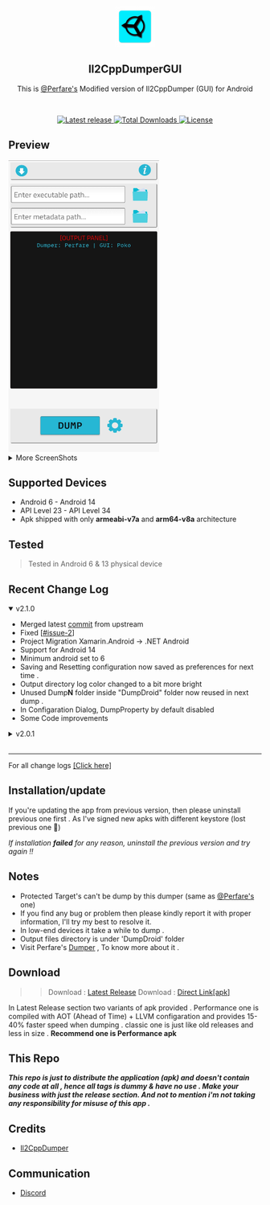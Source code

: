 <p align="center">
  <img src="Images/icon.png" alt="Il2CppDumperGUI" width="80" height="80"/>
</p>

<h2 align="center"><b>Il2CppDumperGUI</b></h2>
<p align="center">
  This is <a href="https://github.com/Perfare/Il2CppDumper">@Perfare's</a> Modified version of Il2CppDumper (GUI)  for Android
<p><br>

<p align="center">
<!-- Latest release -->
<a href="https://github.com/Poko-Apps/Il2cppDumpDroidGUI/releases/tag/v2.1.0">
<img src="https://img.shields.io/github/v/release/Poko-Apps/Il2cppDumpDroidGUI?label=Latest%20Release" alt="Latest release">
</a>
<!-- Total Downloads -->
<a href="https://github.com/Poko-Apps/Il2cppDumpDroidGUI/releases/tag/v2.1.0">
<img src="https://img.shields.io/github/downloads/Poko-Apps/Il2cppDumpDroidGUI/total?label=Total%20Downloads" alt="Total Downloads">
</a>
<!-- License -->
<a href="https://github.com/Poko-Apps/Il2cppDumpDroidGUI/blob/master/LICENSE">
<img src="https://img.shields.io/badge/License-GPLv3-8A2BE2.svg" alt="License">
</a>
</p>



## Preview
<img src="Images/home.jpg" width="300" height= "580"/>
<details>
<summary>More ScreenShots</summary>
<br>
<img src="Images/config.jpg" width="300" height= "580"/>
<img src="Images/done.jpg" width="300" height= "580"/>
<img src="Images/input.jpg" width="300" height= "580"/>
<br><br>

</details>


## Supported Devices
* Android 6 - Android 14
* API Level 23 - API Level 34
* Apk shipped with only **armeabi-v7a** and **arm64-v8a** architecture 

## Tested
  > Tested in Android 6 & 13 physical device


## Recent Change Log
<details open>
<summary> v2.1.0</summary>

* Merged latest [commit](https://github.com/Perfare/Il2CppDumper/commit/217f1d4737cd9d9d16ab5bef355156bcbc44f9e0) from upstream
* Fixed [[#issue-2](https://github.com/Poko-Apps/Il2cppDumpDroidGUI/issues/2)]
* Project Migration Xamarin.Android -> .NET Android
* Support for Android 14
* Minimum android set to 6
* Saving and Resetting configuration now saved as preferences for next time .
* Output directory log color changed to a bit more bright
* Unused Dump**N** folder inside "DumpDroid" folder now reused in next dump .
* In Configaration Dialog, DumpProperty by default disabled
* Some Code improvements
</details>

<details>
<summary> v2.0.1</summary>

* Android 10 crash fixed [[#issue-1](https://github.com/Poko-Apps/Il2cppDumpDroidGUI/issues/1)]
* Now resetting config automatically saved 
* Multiple permission window fixed in android 11 or up
* App icon changed 
* Support for android 12L & 13
* Overall stability and bug fixes 
</details>
<br>
<hr>

For all change logs [[Click here]](ChangeLogs/ch-logs.md)

## Installation/update
 If you're updating the app from previous version, then please uninstall previous one first .
As I've signed new apks with different keystore (lost previous one 🥲)

<i>If installation <b>failed</b> for any reason, uninstall the previous version and try again !!</i>

## Notes 
* Protected Target's can't be dump by this dumper (same as [@Perfare's](https://github.com/Perfare/Il2CppDumper) one)
* If you find any bug or problem then please kindly report it with proper information, I'll try my best to resolve it.
* In low-end devices it take a while to dump .
* Output files directory is under 'DumpDroid' folder
* Visit Perfare's [Dumper](https://github.com/Perfare/Il2CppDumper) , To know more about it .

## Download
>> Download : [Latest Release](https://github.com/Poko-Apps/Il2cppDumpDroidGUI/releases/tag/v2.1.0)
>> Download : [Direct Link[apk]](https://github.com/Poko-Apps/Il2cppDumpDroidGUI/releases/download/v2.1.0/Il2CppDumperGUI_v2.1.0_Performance_AOT+LLVM.apk)

In Latest Release section two variants of apk provided . Performance one is compiled with AOT (Ahead of Time) + LLVM configaration and provides 15-40% faster speed when dumping . classic one is just like old releases and less in size . **Recommend one is Performance apk**

## This Repo
<b><i>This repo is just to distribute the application (apk) and doesn't contain any code at all ,
hence all tags is dummy & have no use . Make your business with just the release section. And not to mention i'm not taking any responsibility for misuse of this app .
</i></b>

## Credits
 * [Il2CppDumper](https://github.com/Perfare/Il2CppDumper)

## Communication
 * [Discord](https://discord.gg/XxBYZztJdE)